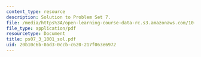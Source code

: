 ```yaml
---
content_type: resource
description: Solution to Problem Set 7.
file: /media/https%3A/open-learning-course-data-rc.s3.amazonaws.com/10-40-chemical-engineering-thermodynamics-fall-2003/20b10c6b0ad30ccbc620217f063e6972_ps07_3_1001_sol.pdf
file_type: application/pdf
resourcetype: Document
title: ps07_3_1001_sol.pdf
uid: 20b10c6b-0ad3-0ccb-c620-217f063e6972
---
```

